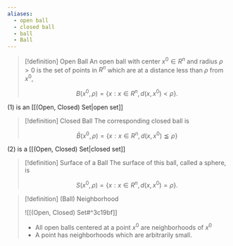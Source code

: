 ```yaml
---
aliases:
  - open ball
  - closed ball
  - ball
  - Ball
---
```



> [!definition] Open Ball
> An open ball with center $x^{0} \in R^{n}$ and radius $\rho>0$ is the set of points in $R^{n}$ which are at a distance less than $\rho$ from $x^{0}$,
> 
> $$
> B\left(x^{0}, \rho\right)=\left\{x: x \in R^{n}, d\left(x, x^{0}\right)<\rho\right\} . \tag{1}
> $$

(1) is an [[(Open, Closed) Set|open set]]

> [!definition] Closed Ball
> The corresponding closed ball is
> 
> $$
> \bar{B}\left(x^{0}, \rho\right)=\left\{x: x \in R^{n}, d\left(x, x^{0}\right) \leqq \rho\right\} \tag{2}
> $$

(2) is a [[(Open, Closed) Set|closed set]]

> [!definition] Surface of a Ball
> The surface of this ball, called a sphere, is
> 
> $$
> S\left(x^{0}, \rho\right)=\left\{x: x \in R^{n}, d\left(x, x^{0}\right)=\rho\right\} . \tag{3}
> $$


> [!definition] (Ball) Neighborhood
> 
> ![[(Open, Closed) Set#^3c19bf]]
> 
> - All open balls centered at a point $x^{0}$ are neighborhoods of $x^{0}$
> - A point has neighborhoods which are arbitrarily small. 